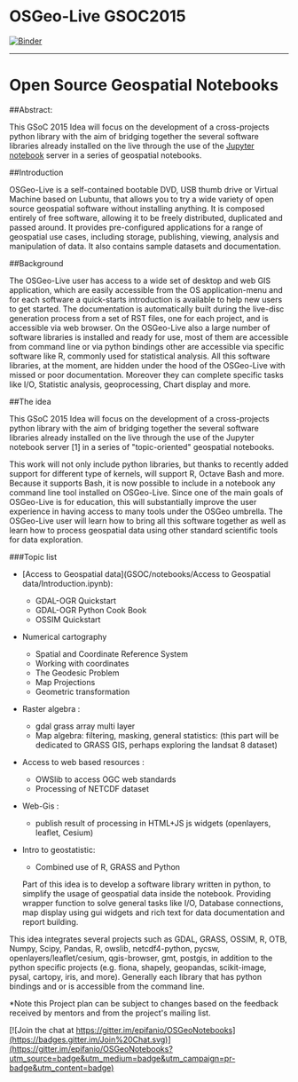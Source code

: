 # OSGeo-Live GSOC2015

[![Binder](http://mybinder.org/badge.svg)](http://mybinder.org/repo/epifanio/OSGeoNotebooks)


---

# Open Source Geospatial Notebooks

##Abstract:

   This GSoC 2015 Idea will focus on the development of a cross-projects python library with the aim of bridging together the several software libraries already installed on the live through the use of the  [Jupyter notebook](http://jupyter.org) server in a series of geospatial notebooks. 

##Introduction
  
  OSGeo-Live is a self-contained bootable DVD, USB thumb drive or Virtual Machine based on Lubuntu, that allows you to try a wide variety of open source geospatial software without installing anything. It is composed entirely of free software, allowing it to be freely distributed, duplicated and passed around. It provides pre-configured applications for a range of geospatial use cases, including storage, publishing, viewing, analysis and manipulation of data. It also contains sample datasets and documentation.
  

##Background
 
   The OSGeo-Live user has access to a wide set of desktop and web GIS application, which are easily accessible from the OS application-menu and for each software a quick-starts introduction is available to help new users to get started. 
   The documentation is automatically built during the live-disc generation process from a set of RST files, one for each project, and is accessible via web browser. 
   On the OSGeo-Live also a large number of software libraries is installed and ready for use, most of them are accessible from command line or via python bindings other are accessible via specific software like R, commonly used for statistical analysis. All this software libraries, at the  moment, are hidden under the hood of the OSGeo-Live with missed or poor documentation. Moreover they can complete specific tasks like I/O, Statistic analysis, geoprocessing, Chart display and more.
 
##The idea
  
  This GSoC 2015 Idea will focus on the development of a cross-projects python library with the aim of bridging together the several software libraries already installed on the live through the use of the Jupyter notebook server [1] in a series of "topic-oriented" geospatial notebooks.
 
  This work will not only include python libraries, but thanks to recently added support for different type of kernels, will support R, Octave Bash and more. Because it supports Bash, it is now possible to include in a notebook any command line tool installed on OSGeo-Live. Since one of the main goals of OSGeo-Live is for education, this will substantially improve the user experience in having access to many tools under the OSGeo umbrella. The OSGeo-Live user will learn how to bring all this software together as well as learn how to process geospatial data using other standard scientific tools for data exploration.
 

###Topic list
* [Access to Geospatial data](GSOC/notebooks/Access to Geospatial data/Introduction.ipynb):
    * GDAL-OGR Quickstart
    * GDAL-OGR Python Cook Book
    * OSSIM Quickstart
* Numerical cartography
    * Spatial and Coordinate Reference System
    * Working with coordinates
    * The Geodesic Problem
    * Map Projections
    * Geometric transformation
* Raster algebra :
    * gdal grass array multi layer
    * Map algebra: filtering, masking, general statistics: (this part will be dedicated to GRASS GIS, perhaps exploring the landsat 8 dataset)
* Access to web based resources :
    * OWSlib to access OGC web standards
    * Processing of NETCDF dataset
* Web-Gis :
    * publish result of processing in HTML+JS  js widgets (openlayers, leaflet, Cesium)
* Intro to geostatistic:
    * Combined use of R, GRASS and Python 
 

  Part of this idea is to develop a software library written in python, to simplify the usage of geospatial data inside the notebook. Providing wrapper function to solve general tasks like I/O, Database connections, map display using gui widgets and rich text for data documentation and report building.
 
This idea integrates several projects such as GDAL, GRASS, OSSIM, R, OTB, Numpy, Scipy, Pandas, R, owslib, netcdf4-python, pycsw, openlayers/leaflet/cesium, qgis-browser, gmt, postgis, in addition to the python specific projects (e.g. fiona, shapely, geopandas, scikit-image, pysal, cartopy, iris, and more). Generally each library that has python bindings and or is accessible from the command line.


*Note this Project plan can be subject to changes based on the feedback received by mentors and from the project's mailing list.


[![Join the chat at https://gitter.im/epifanio/OSGeoNotebooks](https://badges.gitter.im/Join%20Chat.svg)](https://gitter.im/epifanio/OSGeoNotebooks?utm_source=badge&utm_medium=badge&utm_campaign=pr-badge&utm_content=badge)
